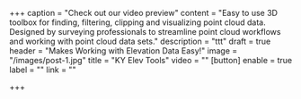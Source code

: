 +++
caption = "Check out our video preview"
content = "Easy to use 3D toolbox for finding, filtering, clipping and visualizing point cloud data. Designed by surveying professionals to streamline point cloud workflows and working with point cloud data sets."
description = "ttt"
draft = true
header = "Makes Working with Elevation Data Easy!"
image = "/images/post-1.jpg"
title = "KY Elev Tools"
video = ""
[button]
enable = true
label = ""
link = ""

+++
